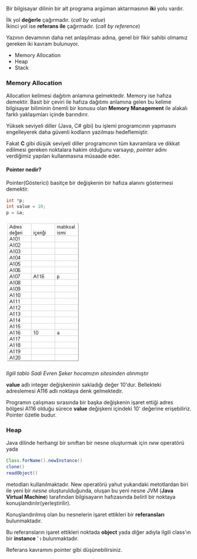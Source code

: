 Bir bilgisayar dilinin bir alt programa argüman aktarmasının **iki** yolu vardır.

İlk yol **değerle** çağırmadır. (*call by value*)\
İkinci yol ise **referans ile** çağırmadır. (*call by reference*)

Yazının devamının daha net anlaşılması adına, genel bir fikir sahibi olmamız gereken iki kavram bulunuyor. 

* Memory Allocation
* Heap
* Stack

### Memory Allocation

Allocation kelimesi dağıtım anlamına gelmektedir. Memory ise hafıza demektir. Basit bir çeviri ile hafıza dağıtımı anlamına gelen bu kelime bilgisayar biliminin önemli bir konusu olan **Memory Management** ile alakalı farklı yaklaşımları içinde barındırır.


Yüksek seviyeli diller (Java, C# gibi) bu işlemi programcının yapmasını engelleyerek daha güvenli kodların yazılması hedeflemiştir.

Fakat **C** gibi düşük seviyeli diller programcının tüm kavramlara ve dikkat edilmesi gereken noktalara hakim olduğunu varsayıp, *pointer* adını verdiğimiz yapıları kullanmasına müsaade eder.

#### Pointer nedir?

Pointer(Gösterici) basitçe bir değişkenin bir hafıza alanını göstermesi demektir.

```c
int *p;
int value = 10;
p = &a;
```

![pointer-table](pointer.jpg) 

*Ilgili tablo Sadi Evren Şeker hocamızın sitesinden alınmıştır*

**value** adlı integer değişkeninin sakladığı değer 10'dur. Bellekteki adreslemesi A116 adlı noktaya denk gelmektedir.

Programın çalışması sırasında bir başka değişkenin işaret ettiği adres bölgesi A116 olduğu sürece **value** değişkeni içindeki 10' değerine erişebiliriz. Pointer özetle budur.



### Heap

Java dilinde herhangi bir sınıftan bir nesne oluşturmak için *new* operatörü yada 
```java
Class.forName().newInstance()
clone()
readObject()
```
metodları kullanılmaktadır. New operatörü yahut yukarıdaki metotlardan biri ile yeni bir *nesne* oluşturulduğunda, oluşan bu yeni nesne JVM (**Java Virtual Machine**) tarafından bilgisayarın hafızasında *belirli* bir noktaya konuşlandırılır(yerleştirilir).

Konuşlandırılmış olan bu nesnelerin işaret ettikleri bir **referansları** bulunmaktadır.

Bu referansların işaret ettikleri noktada **object** yada diğer adıyla ilgili class'ın bir **instance** ' ı bulunmaktadır.

Referans kavramını pointer gibi düşünebilirsiniz.